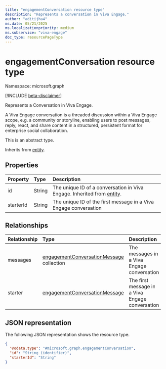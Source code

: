 ```yaml
---
title: "engagementConversation resource type"
description: "Represents a conversation in Viva Engage."
author: "aditijha4"
ms.date: 05/21/2025
ms.localizationpriority: medium
ms.subservice: "viva-engage"
doc_type: resourcePageType
---
```


# engagementConversation resource type

Namespace: microsoft.graph

[!INCLUDE [beta-disclaimer](../../includes/beta-disclaimer.md)]

Represents a Conversation in Viva Engage. 

A Viva Engage conversation is a threaded discussion within a Viva Engage scope, e.g. a community or storyline, enabling users to post messages, reply, react, and share content in a structured, persistent format for enterprise social collaboration.

This is an abstract type.

Inherits from [entity](../resources/entity.md).

<!--
## Methods
|Method|Return type|Description|
|:---|:---|:---|
|[List](../api/engagementconversation-list.md)|[engagementConversation](../resources/engagementconversation.md) collection|Get a list of the engagementConversation objects and their properties.|
|[Get](../api/engagementconversation-get.md)|[engagementConversation](../resources/engagementconversation.md)|Read the properties and relationships of an engagementConversation object.|
|[Update](../api/engagementconversation-update.md)|[engagementConversation](../resources/engagementconversation.md)|Update the properties of an engagementConversation object.|
|[Delete](../api/engagementconversation-delete.md)|None|Delete an engagementConversation object.|
|[List messages](../api/engagementconversation-list-messages.md)|[engagementConversationMessage](../resources/engagementconversationmessage.md) collection|**TODO: Add a useful description.**|
|[Create engagementConversationMessage](../api/engagementconversation-post-messages.md)|[engagementConversationMessage](../resources/engagementconversationmessage.md)|Create a new engagementConversationMessage object.|
|[List engagementConversationMessage](../api/engagementconversation-list-starter.md)|[engagementConversationMessage](../resources/engagementconversationmessage.md) collection|**TODO: Add a useful description.**|
|[Create engagementConversationMessage](../api/engagementconversation-post-starter.md)|[engagementConversationMessage](../resources/engagementconversationmessage.md)|Create a new engagementConversationMessage object.|
-->

## Properties

|Property|Type|Description|
|:---|:---|:---|
|id|String|The unique ID of a conversation in Viva Engage. Inherited from [entity](../resources/entity.md).|
|starterId|String|The unique ID of the first message in a Viva Engage conversation|


## Relationships

|Relationship|Type|Description|
|:---|:---|:---|
|messages|[engagementConversationMessage](../resources/engagementconversationmessage.md) collection|The messages in a Viva Engage conversation|
|starter|[engagementConversationMessage](../resources/engagementconversationmessage.md)|The first message in a Viva Engage conversation|


## JSON representation
The following JSON representation shows the resource type.
<!-- {
  "blockType": "resource",
  "keyProperty": "id",
  "@odata.type": "microsoft.graph.engagementConversation",
  "baseType": "microsoft.graph.entity",
  "openType": false
}
-->
``` json
{
  "@odata.type": "#microsoft.graph.engagementConversation",
  "id": "String (identifier)",
  "starterId": "String"
}
```

